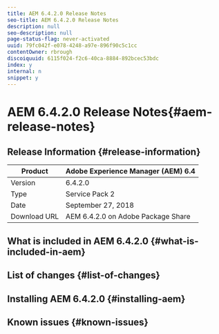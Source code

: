 ```yaml
---
title: AEM 6.4.2.0 Release Notes
seo-title: AEM 6.4.2.0 Release Notes
description: null
seo-description: null
page-status-flag: never-activated
uuid: 79fc042f-e078-4248-a97e-896f90c5c1cc
contentOwner: rbrough
discoiquuid: 6115f024-f2c6-40ca-8884-892bcec53bdc
index: y
internal: n
snippet: y
---
```


# AEM 6.4.2.0 Release Notes{#aem-release-notes}

## Release Information {#release-information}

| Product |**Adobe Experience Manager (AEM) 6.4** |
|---|---|
| Version |6.4.2.0 |
| Type |Service Pack 2 |
| Date |September 27, 2018 |
| Download URL |AEM 6.4.2.0 on Adobe Package Share |

<!--
Comment Type: annotation
Last Modified By: rbrough
Last Modified Date: 2018-08-22T11:46:33.410-0400
Add link to "AEM 6.4.2.0 on Adobe Package Share"
-->

## What is included in AEM 6.4.2.0 {#what-is-included-in-aem}

## List of changes {#list-of-changes}

## Installing AEM 6.4.2.0 {#installing-aem}

## Known issues {#known-issues}

